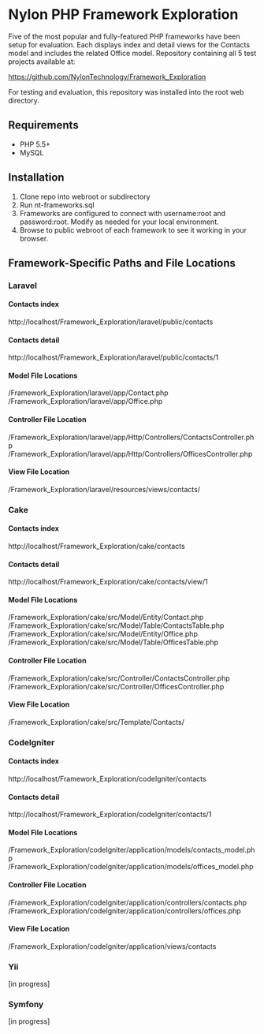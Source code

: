 # Nylon PHP Framework Exploration

Five of the most popular and fully-featured PHP frameworks have been setup for evaluation. Each displays index and detail views for the Contacts model and includes the related Office model. Repository containing all 5 test projects available at: 

https://github.com/NylonTechnology/Framework_Exploration

For testing and evaluation, this repository was installed into the root web directory.


## Requirements

- PHP 5.5+
- MySQL


## Installation

1. Clone repo into webroot or subdirectory
2. Run nt-frameworks.sql 
3. Frameworks are configured to connect with username:root and password:root. Modify as needed for your local environment.
4. Browse to public webroot of each framework to see it working in your browser. 


## Framework-Specific Paths and File Locations

### Laravel
#### Contacts index
http://localhost/Framework_Exploration/laravel/public/contacts
#### Contacts detail
http://localhost/Framework_Exploration/laravel/public/contacts/1

#### Model File Locations
/Framework_Exploration/laravel/app/Contact.php
/Framework_Exploration/laravel/app/Office.php
#### Controller File Location
/Framework_Exploration/laravel/app/Http/Controllers/ContactsController.php
/Framework_Exploration/laravel/app/Http/Controllers/OfficesController.php
#### View File Location
/Framework_Exploration/laravel/resources/views/contacts/

### Cake 
#### Contacts index
http://localhost/Framework_Exploration/cake/contacts
#### Contacts detail
http://localhost/Framework_Exploration/cake/contacts/view/1

#### Model File Locations
/Framework_Exploration/cake/src/Model/Entity/Contact.php
/Framework_Exploration/cake/src/Model/Table/ContactsTable.php
/Framework_Exploration/cake/src/Model/Entity/Office.php
/Framework_Exploration/cake/src/Model/Table/OfficesTable.php 
#### Controller File Location
/Framework_Exploration/cake/src/Controller/ContactsController.php
/Framework_Exploration/cake/src/Controller/OfficesController.php
#### View File Location
/Framework_Exploration/cake/src/Template/Contacts/

### CodeIgniter
#### Contacts index
http://localhost/Framework_Exploration/codeIgniter/contacts
#### Contacts detail
http://localhost/Framework_Exploration/codeIgniter/contacts/1

#### Model File Locations
/Framework_Exploration/codeIgniter/application/models/contacts_model.php
/Framework_Exploration/codeIgniter/application/models/offices_model.php
#### Controller File Location
/Framework_Exploration/codeIgniter/application/controllers/contacts.php
/Framework_Exploration/codeIgniter/application/controllers/offices.php
#### View File Location
/Framework_Exploration/codeIgniter/application/views/contacts

### Yii
[in progress]

### Symfony
[in progress]

